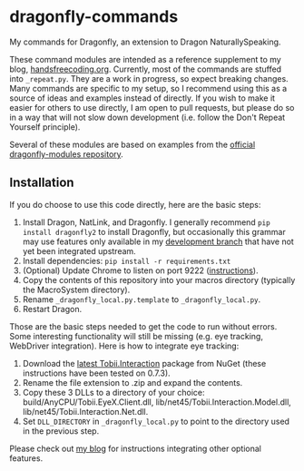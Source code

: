 # dragonfly-commands

My commands for Dragonfly, an extension to Dragon NaturallySpeaking.

These command modules are intended as a reference supplement to my blog,
[handsfreecoding.org](http://handsfreecoding.org). Currently, most of the
commands are stuffed into `_repeat.py`. They are a work in progress, so expect
breaking changes. Many commands are specific to my setup, so I recommend using
this as a source of ideas and examples instead of directly. If you wish to make
it easier for others to use directly, I am open to pull requests, but please do
so in a way that will not slow down development (i.e. follow the Don't Repeat
Yourself principle).

Several of these modules are based on examples from the [official
dragonfly-modules repository](https://github.com/t4ngo/dragonfly-modules).

## Installation

If you do choose to use this code directly, here are the basic steps:

1. Install Dragon, NatLink, and Dragonfly. I generally recommend `pip install
   dragonfly2` to install Dragonfly, but occasionally this grammar may use
   features only available in my [development
   branch](https://github.com/wolfmanstout/dragonfly/tree/develop) that have not
   yet been integrated upstream.
2. Install dependencies: `pip install -r requirements.txt`
3. (Optional) Update Chrome to listen on port 9222
   ([instructions](http://handsfreecoding.org/2015/02/21/custom-web-commands-with-webdriver/)).
4. Copy the contents of this repository into your macros directory (typically
   the MacroSystem directory).
5. Rename ```_dragonfly_local.py.template``` to ```_dragonfly_local.py```.
6. Restart Dragon.

Those are the basic steps needed to get the code to run without errors. Some
interesting functionality will still be missing (e.g. eye tracking, WebDriver
integration). Here is how to integrate eye tracking:

1. Download the [latest
   Tobii.Interaction](https://www.nuget.org/packages/Tobii.Interaction/) package
   from NuGet (these instructions have been tested on 0.7.3).
2. Rename the file extension to .zip and expand the contents.
3. Copy these 3 DLLs to a directory of your choice:
   build/AnyCPU/Tobii.EyeX.Client.dll, lib/net45/Tobii.Interaction.Model.dll,
   lib/net45/Tobii.Interaction.Net.dll.
4. Set `DLL_DIRECTORY` in `_dragonfly_local.py` to point to the directory used
   in the previous step.

Please check out [my blog](handsfreecoding.org) for instructions integrating
other optional features.
